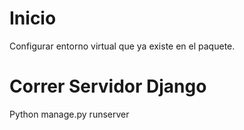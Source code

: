 # Inicio

Configurar entorno virtual que ya existe en el paquete.

# Correr Servidor Django

Python manage.py runserver
